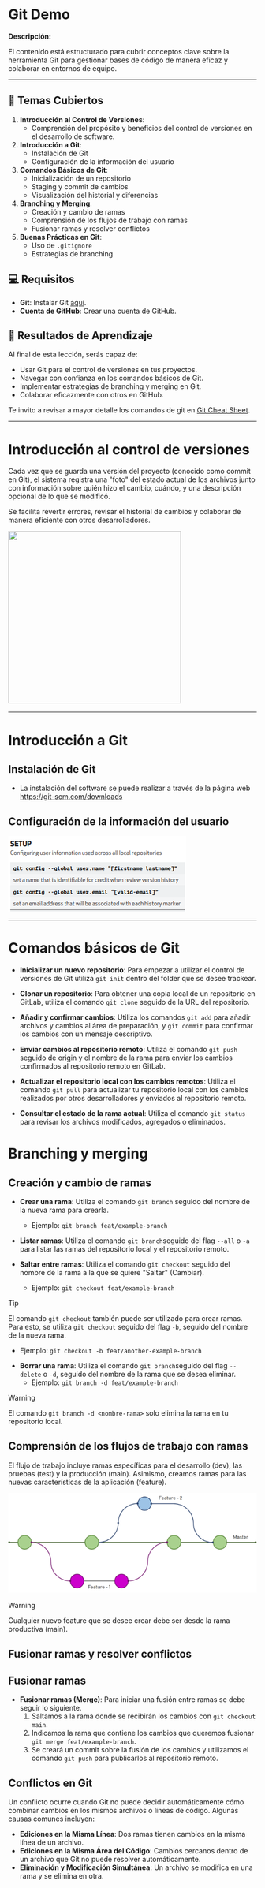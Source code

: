# Git Demo

**Descripción:**

El contenido está estructurado para cubrir conceptos clave sobre la herramienta Git para gestionar bases de código de manera eficaz y colaborar en entornos de equipo.

---

## 📝 Temas Cubiertos

1. **Introducción al Control de Versiones**: 
   - Comprensión del propósito y beneficios del control de versiones en el desarrollo de software.
2. **Introducción a Git**: 
   - Instalación de Git
   - Configuración de la información del usuario
3. **Comandos Básicos de Git**: 
   - Inicialización de un repositorio
   - Staging y commit de cambios
   - Visualización del historial y diferencias
4. **Branching y Merging**: 
   - Creación y cambio de ramas
   - Comprensión de los flujos de trabajo con ramas
   - Fusionar ramas y resolver conflictos
5. **Buenas Prácticas en Git**: 
   - Uso de `.gitignore`
   - Estrategias de branching

## 💻 Requisitos

- **Git**: Instalar Git [aquí](https://git-scm.com/downloads).
- **Cuenta de GitHub**: Crear una cuenta de GitHub.

## 🎯 Resultados de Aprendizaje

Al final de esta lección, serás capaz de:
- Usar Git para el control de versiones en tus proyectos.
- Navegar con confianza en los comandos básicos de Git.
- Implementar estrategias de branching y merging en Git.
- Colaborar eficazmente con otros en GitHub.

Te invito a revisar a mayor detalle los comandos de git en [Git Cheat Sheet](https://education.github.com/git-cheat-sheet-education.pdf).

---

# Introducción al control de versiones

Cada vez que se guarda una versión del proyecto (conocido como commit en Git), el sistema registra una "foto" del estado actual de los archivos junto con información sobre quién hizo el cambio, cuándo, y una descripción opcional de lo que se modificó.


Se facilita revertir errores, revisar el historial de cambios y colaborar de manera eficiente con otros desarrolladores.

<div>
    <img src="https://encrypted-tbn0.gstatic.com/images?q=tbn:ANd9GcRJ1MWL23tZLyUn4MhkS7nFmr2EMe8L6zDp2-_GmwO5ioirZ-zqbaFPiHnxYJWX3Whto88&usqp=CAU" width=350 height=350>
</div>

---

# Introducción a Git

## Instalación de Git

 - La instalación del software se puede realizar a través de la página web https://git-scm.com/downloads

## Configuración de la información del usuario 

![Configuración Usuario](/images/config-usuario.png)

---

# Comandos básicos de Git

 - **Inicializar un nuevo repositorio**: Para empezar a utilizar el control de versiones de Git utiliza `git init` dentro del folder que se desee trackear.

  - **Clonar un repositorio**: Para obtener una copia local de un repositorio en GitLab, utiliza el comando `git clone` seguido de la URL del repositorio.

  - **Añadir y confirmar cambios**: Utiliza los comandos `git add` para añadir archivos y cambios al área de preparación, y `git commit` para confirmar los cambios con un mensaje descriptivo.

  - **Enviar cambios al repositorio remoto**: Utiliza el comando `git push` seguido de origin y el nombre de la rama para enviar los cambios confirmados al repositorio remoto en GitLab.

  - **Actualizar el repositorio local con los cambios remotos**: Utiliza el comando `git pull` para actualizar tu repositorio local con los cambios realizados por otros desarrolladores y enviados al repositorio remoto.

  - **Consultar el estado de la rama actual**: Utiliza el comando `git status` para revisar los archivos modificados, agregados o eliminados.

# Branching y merging

## Creación y cambio de ramas

- **Crear una rama**: Utiliza el comando `git branch` seguido del nombre de la nueva rama para crearla.
   - Ejemplo: `git branch feat/example-branch`

- **Listar ramas**: Utiliza el comando `git branch`seguido del flag `--all` o `-a` para listar las ramas del repositorio local y el repositorio remoto.

- **Saltar entre ramas**: Utiliza el comando `git checkout` seguido del nombre de la rama a la que se quiere "Saltar" (Cambiar).
   - Ejemplo: `git checkout feat/example-branch`

> [!TIP]
> El comando `git checkout` también puede ser utilizado para crear ramas. Para esto, se utiliza `git checkout` seguido del flag `-b`, seguido del nombre de la nueva rama.
> - Ejemplo: `git checkout -b feat/another-example-branch`

- **Borrar una rama**: Utiliza el comando `git branch`seguido del flag `--delete` o `-d`, seguido del nombre de la rama que se desea eliminar.
   - Ejemplo: `git branch -d feat/example-branch`

> [!WARNING]
> El comando `git branch -d <nombre-rama>` solo elimina la rama en tu repositorio local. 

## Comprensión de los flujos de trabajo con ramas

El flujo de trabajo incluye ramas específicas para el desarrollo (dev), las pruebas (test) y la producción (main). Asimismo, creamos ramas para las nuevas características de la aplicación (feature).

![Git Workflow](/images/git-workflow.png)

> [!WARNING]
> Cualquier nuevo feature que se desee crear debe ser desde la rama productiva (main). 

## Fusionar ramas y resolver conflictos

## Fusionar ramas
- **Fusionar ramas (Merge)**: Para iniciar una fusión entre ramas se debe seguir lo siguiente.
   1. Saltamos a la rama donde se recibirán los cambios con `git checkout main`.
   2. Indicamos la rama que contiene los cambios que queremos fusionar `git merge feat/example-branch`.
   3. Se creará un commit sobre la fusión de los cambios y utilizamos el comando `git push` para publicarlos al repositorio remoto.

## Conflictos en Git
Un conflicto ocurre cuando Git no puede decidir automáticamente cómo combinar cambios en los mismos archivos o líneas de código. Algunas causas comunes incluyen:

- **Ediciones en la Misma Línea**: Dos ramas tienen cambios en la misma línea de un archivo.
- **Ediciones en la Misma Área del Código**: Cambios cercanos dentro de un archivo que Git no puede resolver automáticamente.
- **Eliminación y Modificación Simultánea**: Un archivo se modifica en una rama y se elimina en otra.